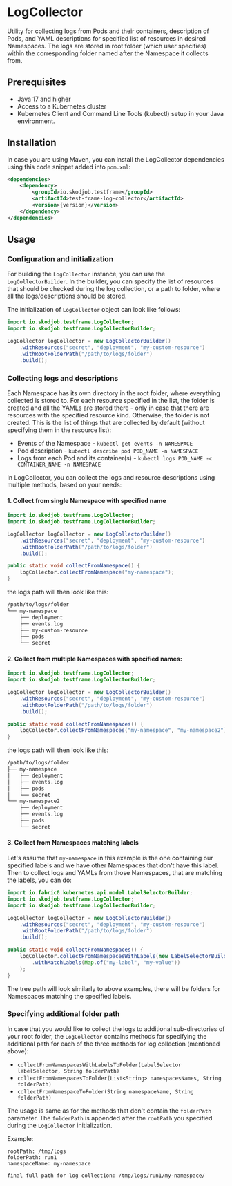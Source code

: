 # LogCollector

Utility for collecting logs from Pods and their containers, description of Pods, and YAML descriptions for specified
list of resources in desired Namespaces.
The logs are stored in root folder (which user specifies) within the corresponding folder named after the Namespace 
it collects from.

## Prerequisites

- Java 17 and higher
- Access to a Kubernetes cluster
- Kubernetes Client and Command Line Tools (kubectl) setup in your Java environment.

## Installation

In case you are using Maven, you can install the LogCollector dependencies using this code snippet added into `pom.xml`:

```xml
<dependencies>
    <dependency>
        <groupId>io.skodjob.testframe</groupId>
        <artifactId>test-frame-log-collector</artifactId>
        <version>{version}</version>
    </dependency>
</dependencies>
```

## Usage

### Configuration and initialization

For building the `LogCollector` instance, you can use the `LogCollectorBuilder`.
In the builder, you can specify the list of resources that should be checked during the log collection, or a path to
folder, where all the logs/descriptions should be stored.

The initialization of `LogCollector` object can look like follows:

```java
import io.skodjob.testframe.LogCollector;
import io.skodjob.testframe.LogCollectorBuilder;

LogCollector logCollector = new LogCollectorBuilder()
    .withResources("secret", "deployment", "my-custom-resource")
    .withRootFolderPath("/path/to/logs/folder")
    .build();
```

### Collecting logs and descriptions

Each Namespace has its own directory in the root folder, where everything collected is stored to.
For each resource specified in the list, the folder is created and all the YAMLs are stored there - only in case that 
there are resources with the specified resource kind.
Otherwise, the folder is not created.
This is the list of things that are collected by default (without specifying them in the resource list):

- Events of the Namespace - `kubectl get events -n NAMESPACE`
- Pod description - `kubectl describe pod POD_NAME -n NAMESPACE`
- Logs from each Pod and its container(s) - `kubectl logs POD_NAME -c CONTAINER_NAME -n NAMESPACE`

In LogCollector, you can collect the logs and resource descriptions using multiple methods, based on your needs:

#### 1. Collect from single Namespace with specified name

```java
import io.skodjob.testframe.LogCollector;
import io.skodjob.testframe.LogCollectorBuilder;

LogCollector logCollector = new LogCollectorBuilder()
    .withResources("secret", "deployment", "my-custom-resource")
    .withRootFolderPath("/path/to/logs/folder")
    .build();

public static void collectFromNamespace() {
    logCollector.collectFromNamespace("my-namespace");
}
```
the logs path will then look like this:
```bash
/path/to/logs/folder
└── my-namespace
    ├── deployment
    ├── events.log
    ├── my-custom-resource
    ├── pods
    └── secret
```

#### 2. Collect from multiple Namespaces with specified names:

```java
import io.skodjob.testframe.LogCollector;
import io.skodjob.testframe.LogCollectorBuilder;

LogCollector logCollector = new LogCollectorBuilder()
    .withResources("secret", "deployment", "my-custom-resource")
    .withRootFolderPath("/path/to/logs/folder")
    .build();

public static void collectFromNamespaces() {
    logCollector.collectFromNamespaces("my-namespace", "my-namespace2");
}
```
the logs path will then look like this:
```bash
/path/to/logs/folder
├── my-namespace
│   ├── deployment
│   ├── events.log
│   ├── pods
│   └── secret
└── my-namespace2
    ├── deployment
    ├── events.log
    ├── pods
    └── secret

```
#### 3. Collect from Namespaces matching labels

Let's assume that `my-namespace` in this example is the one containing our specified labels and we have other Namespaces
that don't have this label.
Then to collect logs and YAMLs from those Namespaces, that are matching the labels, you can do:

```java
import io.fabric8.kubernetes.api.model.LabelSelectorBuilder;
import io.skodjob.testframe.LogCollector;
import io.skodjob.testframe.LogCollectorBuilder;

LogCollector logCollector = new LogCollectorBuilder()
    .withResources("secret", "deployment", "my-custom-resource")
    .withRootFolderPath("/path/to/logs/folder")
    .build();

public static void collectFromNamespaces() {
    logCollector.collectFromNamespacesWithLabels(new LabelSelectorBuilder()
        .withMatchLabels(Map.of("my-label", "my-value"))
    );
}
```

The tree path will look similarly to above examples, there will be folders for Namespaces matching the specified labels.

### Specifying additional folder path

In case that you would like to collect the logs to additional sub-directories of your root folder, the `LogCollector` contains
methods for specifying the additional path for each of the three methods for log collection (mentioned above):

- `collectFromNamespacesWithLabelsToFolder(LabelSelector labelSelector, String folderPath)`
- `collectFromNamespacesToFolder(List<String> namespacesNames, String folderPath)`
- `collectFromNamespaceToFolder(String namespaceName, String folderPath)`

The usage is same as for the methods that don't contain the `folderPath` parameter.
The `folderPath` is appended after the `rootPath` you specified during the `LogCollector` initialization.

Example:
```
rootPath: /tmp/logs
folderPath: run1
namespaceName: my-namespace

final full path for log collection: /tmp/logs/run1/my-namespace/
```